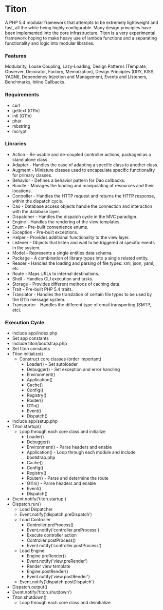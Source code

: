 # Titon #

A PHP 5.4 modular framework that attempts to be extremely lightweight and fast, all the while being highly configurable. Many design principles have been implemented into the core infrastructure. Titon is a very experimental framework hoping to make heavy use of lambda functions and a separating functionality and logic into modular libraries.

### Features ###

Modularity, Loose Coupling, Lazy-Loading, Design Patterns (Template, Observer, Decorator, Factory, Memoization), Design Principles (DRY, KISS, YAGNI), Dependency Injection and Management, Events and Listeners, Benchmarks, Inline Callbacks.

### Requirements ###

* curl
* gettext (G11n)
* intl (G11n)
* phar
* mbstring
* mcrypt

### Libraries ###

* Action - Re-usable and de-coupled controller actions, packaged as a stand alone class.
* Adapter - Handles the case of adapting a specific class to another class.
* Augment - Miniature classes used to encapsulate specific functionality for primary classes.
* Behavior - Defines a behavior pattern for Dao callbacks.
* Bundle - Manages the loading and manipulating of resources and their locations.
* Controller - Handles the HTTP request and returns the HTTP response, within the dispatch cycle.
* Dao - Database access objects handle the connection and interaction with the database layer.
* Dispatcher - Handles the dispatch cycle in the MVC paradigm.
* Engine - Handles the rendering of the view templates.
* Enum - Pre-built convenience enums.
* Exception - Pre-built exceptions.
* Helper - Provides additional functionality to the view layer.
* Listener - Objects that listen and wait to be triggered at specific events in the system.
* Model - Represents a single entities data schema.
* Package - A combination of library types into a single related entity.
* Reader - Handles the loading and parsing of file types: xml, json, yaml, etc
* Route - Maps URLs to internal destinations.
* Shell - Handles CLI execution and tasks.
* Storage - Provides different methods of caching data.
* Trait - Pre-built PHP 5.4 traits.
* Translator - Handles the translation of certain file types to be used by the G11n message system.
* Transporter - Handles the different type of email transporting (SMTP, etc).

### Execution Cycle ###

* Include app/index.php
* Set app constants
* Include titon/bootstrap.php
* Set titon constants
* Titon.initialize()
    * Construct core classes (order important)
        * Loader() - Set autoloader
        * Debugger() - Set exception and error handling
        * Environment()
        * Application()
        * Cache()
        * Config()
        * Registry()
        * Router()
        * G11n()
        * Event()
        * Dispatch()
* Include app/setup.php
* Titon.startup()
    * Loop through each core class and initialize
        * Loader()
        * Debugger()
        * Environment() - Parse headers and enable
        * Application() - Loop through each module and include bootstrap.php
        * Cache()
        * Config()
        * Registry()
        * Router() - Parse and determine the route
        * G11n() - Parse headers and enable
        * Event()
        * Dispatch()
* Event.notify('titon.startup')
* Dispatch.run()
    * Load Dispatcher
    * Event.notify('dispatch.preDispatch')
    * Load Controller
        * Controller.preProcess()
        * Event.notify('controller.preProcess')
        * Execute controller action
        * Controller.postProcess()
        * Event.notify('controller.postProcess')
    * Load Engine
        * Engine.preRender()
        * Event.notify('view.preRender')
        * Render view template
        * Engine.postRender()
        * Event.notify('view.postRender')
    * Event.notify('dispatch.postDispatch')
* Dispatch.output()
* Event.notify('titon.shutdown')
* Titon.shutdown()
    * Loop through each core class and deinitialize